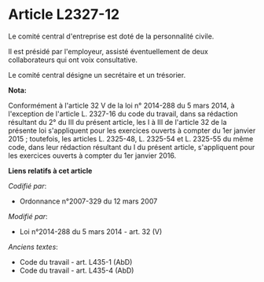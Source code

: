 # Article L2327-12

Le comité central d'entreprise est doté de la personnalité civile.

Il est présidé par l'employeur, assisté éventuellement de deux collaborateurs qui ont voix consultative.

Le comité central désigne un secrétaire et un trésorier.

**Nota:**

Conformément à l'article 32 V de la loi n° 2014-288 du 5 mars 2014, à l'exception de l'article L. 2327-16 du code du travail,
dans sa rédaction résultant du 2° du III du présent article, les I à III de l'article 32 de la présente loi s'appliquent pour
les exercices ouverts à compter du 1er janvier 2015 ; toutefois, les articles L. 2325-48, L. 2325-54 et L. 2325-55 du même
code, dans leur rédaction résultant du I du présent article, s'appliquent pour les exercices ouverts à compter du 1er janvier
2016.

**Liens relatifs à cet article**

_Codifié par_:

  - Ordonnance n°2007-329 du 12 mars 2007

_Modifié par_:

  - Loi n°2014-288 du 5 mars 2014 - art. 32 (V)

_Anciens textes_:

  - Code du travail - art. L435-1 (AbD)
  - Code du travail - art. L435-4 (AbD)
